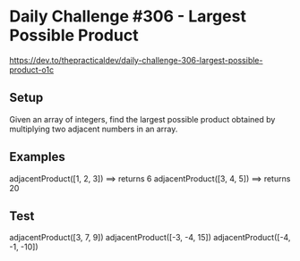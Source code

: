 # Daily Challenge #306 - Largest Possible Product

https://dev.to/thepracticaldev/daily-challenge-306-largest-possible-product-o1c

## Setup

Given an array of integers, find the largest possible product obtained by multiplying two adjacent numbers in an array.

## Examples

adjacentProduct([1, 2, 3]) ==> returns 6
adjacentProduct([3, 4, 5]) ==> returns 20

## Test

adjacentProduct([3, 7, 9])
adjacentProduct([-3, -4, 15])
adjacentProduct([-4, -1, -10])
